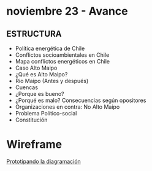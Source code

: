 # noviembre 23 - Avance
## ESTRUCTURA
* Política energética de Chile
* Conflictos socioambientales en Chile 
* Mapa conflictos energéticos en Chile
* Caso Alto Maipo
* ¿Qué es Alto Maipo?
* Rio Maipo (Antes y después)
* Cuencas
* ¿Porque es bueno?
* ¿Porqué es malo? Consecuencias según opositores
* Organizaciones en contra: No Alto Maipo
* Problema Político-social
* Constitución

# Wireframe
[Prototipando la diagramación](https://www.figma.com/file/yMdBrkT9TyPAoLqDBGMtaZ/Infograf%C3%ADa-Digital?node-id=38%3A4)
